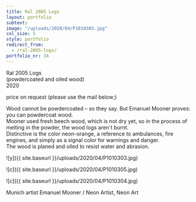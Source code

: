 ```yaml
---
title: Ral 2005 Logs
layout: portfolio
subtext: 
image: "/uploads/2020/04/P1010303.jpg"
col_size: 5
style: portfolio
redirect_from:
  - /ral-2005-logs/
portfolio_nr: 34
---
```

Ral 2005 Logs  
(powdercoated and oiled wood)  
2020

price on request (please use the mail below;)

Wood cannot be powdercoated – so they say. But Emanuel Mooner proves: you can powdercoat wood.  
Mooner used fresh beech wood, which is not dry yet, so in the process of melting in the powder, the wood logs aren´t burnt.  
Distinctive is the color neon-orange, a reference to ambulances, fire engines, and simply as a signal color for warnings and danger.  
The wood is planed and oiled to resist water and abrasion.

![y]({{ site.baseurl }}/uploads/2020/04/P1010303.jpg)

![c]({{ site.baseurl }}/uploads/2020/04/P1010305.jpg)

![c]({{ site.baseurl }}/uploads/2020/04/P1010304.jpg)

Munich artist Emanuel Mooner / Neon Artist, Neon Art